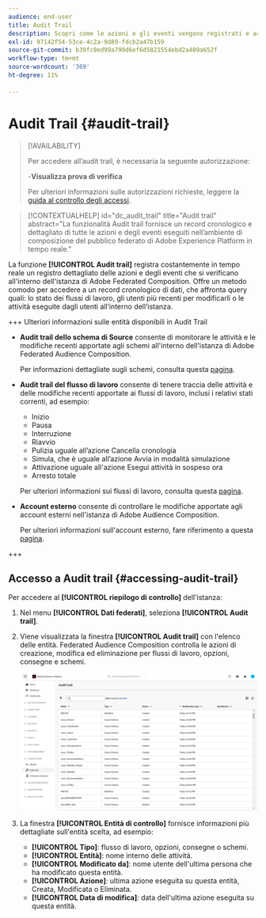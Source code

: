 ```yaml
---
audience: end-user
title: Audit Trail
description: Scopri come le azioni e gli eventi vengono registrati e accessibili nell’audit trail
exl-id: 97142f54-53ce-4c2a-9d89-fdcb2a47b159
source-git-commit: b39fc9ed99a799d6ef6d5821554ebd2a409a652f
workflow-type: tm+mt
source-wordcount: '369'
ht-degree: 11%

---
```


# Audit Trail {#audit-trail}

>[!AVAILABILITY]
>
>Per accedere all’audit trail, è necessaria la seguente autorizzazione:
>
>-**Visualizza prova di verifica**
>
>Per ulteriori informazioni sulle autorizzazioni richieste, leggere la [guida al controllo degli accessi](/help/governance-privacy-security/access-control.md).

>[!CONTEXTUALHELP]
>id="dc_audit_trail"
>title="Audit trail"
>abstract="La funzionalità Audit trail fornisce un record cronologico e dettagliato di tutte le azioni e degli eventi eseguiti nell’ambiente di composizione del pubblico federato di Adobe Experience Platform in tempo reale."

La funzione **[!UICONTROL Audit trail]** registra costantemente in tempo reale un registro dettagliato delle azioni e degli eventi che si verificano all&#39;interno dell&#39;istanza di Adobe Federated Composition. Offre un metodo comodo per accedere a un record cronologico di dati, che affronta query quali: lo stato dei flussi di lavoro, gli utenti più recenti per modificarli o le attività eseguite dagli utenti all’interno dell’istanza.

+++ Ulteriori informazioni sulle entità disponibili in Audit Trail

* **Audit trail dello schema di Source** consente di monitorare le attività e le modifiche recenti apportate agli schemi all&#39;interno dell&#39;istanza di Adobe Federated Audience Composition.

  Per informazioni dettagliate sugli schemi, consulta questa [pagina](../customer/schemas.md).

* **Audit trail del flusso di lavoro** consente di tenere traccia delle attività e delle modifiche recenti apportate ai flussi di lavoro, inclusi i relativi stati correnti, ad esempio:

   * Inizio
   * Pausa
   * Interruzione
   * Riavvio
   * Pulizia uguale all’azione Cancella cronologia
   * Simula, che è uguale all’azione Avvia in modalità simulazione
   * Attivazione uguale all&#39;azione Esegui attività in sospeso ora
   * Arresto totale

  Per ulteriori informazioni sui flussi di lavoro, consulta questa [pagina](../compositions/gs-compositions.md).

* **Account esterno** consente di controllare le modifiche apportate agli account esterni nell&#39;istanza di Adobe Audience Composition.

  Per ulteriori informazioni sull&#39;account esterno, fare riferimento a questa [pagina](../connections/federated-db.md).

+++

## Accesso a Audit trail {#accessing-audit-trail}

Per accedere al **[!UICONTROL riepilogo di controllo]** dell&#39;istanza:

1. Nel menu **[!UICONTROL Dati federati]**, seleziona **[!UICONTROL Audit trail]**.

1. Viene visualizzata la finestra **[!UICONTROL Audit trail]** con l&#39;elenco delle entità. Federated Audience Composition controlla le azioni di creazione, modifica ed eliminazione per flussi di lavoro, opzioni, consegne e schemi.

   ![](assets/audit_trail.png)

1. La finestra **[!UICONTROL Entità di controllo]** fornisce informazioni più dettagliate sull&#39;entità scelta, ad esempio:

   * **[!UICONTROL Tipo]**: flusso di lavoro, opzioni, consegne o schemi.
   * **[!UICONTROL Entità]**: nome interno delle attività.
   * **[!UICONTROL Modificato da]**: nome utente dell&#39;ultima persona che ha modificato questa entità.
   * **[!UICONTROL Azione]**: ultima azione eseguita su questa entità, Creata, Modificata o Eliminata.
   * **[!UICONTROL Data di modifica]**: data dell&#39;ultima azione eseguita su questa entità.
